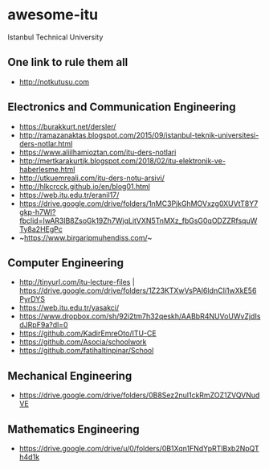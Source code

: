 # awesome-itu
Istanbul Technical University
## One link to rule them all 
- http://notkutusu.com

## Electronics and Communication Engineering
- https://burakkurt.net/dersler/
- http://ramazanaktas.blogspot.com/2015/09/istanbul-teknik-universitesi-ders-notlar.html
- https://www.aliilhamioztan.com/itu-ders-notlari
- http://mertkarakurtjk.blogspot.com/2018/02/itu-elektronik-ve-haberlesme.html
- http://utkuemreali.com/itu-ders-notu-arsivi/
- http://hlkcrcck.github.io/en/blog01.html
- https://web.itu.edu.tr/eranil17/
- https://drive.google.com/drive/folders/1nMC3PjkGhMOVxzg0XUVtT8Y7gkp-h7WI?fbclid=IwAR3lB8ZsoGk19Zh7WjqLitVXN5TnMXz_fbGsG0qODZZRfsquWTy8a2HEgPc
- ~https://www.birgaripmuhendiss.com/~

## Computer Engineering
- http://tinyurl.com/itu-lecture-files | https://drive.google.com/drive/folders/1Z23KTXwVsPAl6IdnCIi1wXkE56PyrDYS
- https://web.itu.edu.tr/yasakci/
- https://www.dropbox.com/sh/92i2tm7h32qeskh/AABbR4NUVoUWvZjdIsdJRpF9a?dl=0
- https://github.com/KadirEmreOto/ITU-CE
- https://github.com/Asocia/schoolwork
- https://github.com/fatihaltinpinar/School

## Mechanical Engineering
- https://drive.google.com/drive/folders/0B8Sez2nul1ckRmZOZ1ZVQVNudVE

## Mathematics Engineering
- https://drive.google.com/drive/u/0/folders/0B1Xqn1FNdYpRTlBxb2NpQTh4d1k

